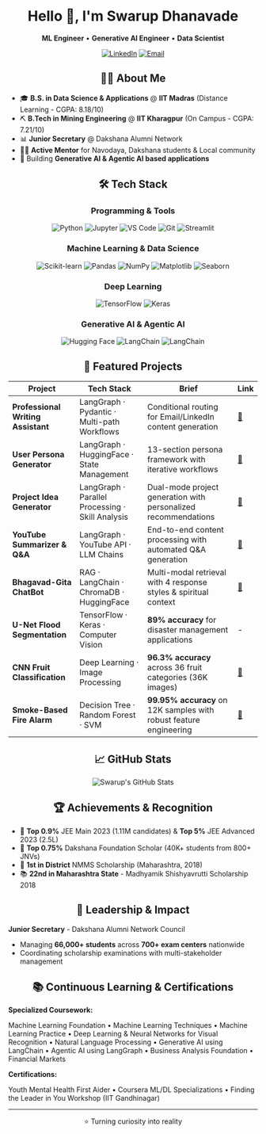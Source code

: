 <div align="center">

# Hello 👋, I'm Swarup Dhanavade

**ML Engineer** • **Generative AI Engineer** • **Data Scientist**

[![LinkedIn](https://img.shields.io/badge/-LinkedIn-0A66C2?style=flat-square&logo=LinkedIn&logoColor=white)]([https://linkedin.com/in/YOUR_LINKEDIN](https://www.linkedin.com/in/swarup-dhanavade-2065a4280/))
[![Email](https://img.shields.io/badge/-Email-D14836?style=flat-square&logo=Gmail&logoColor=white)](mailto:swarupdhanavadesd@gmail.com)


## 🧑‍💻 About Me

</div>

- 🎓 **B.S. in Data Science & Applications** @ **IIT Madras** (Distance Learning - CGPA: 8.18/10)
- ⛏️ **B.Tech in Mining Engineering** @ **IIT Kharagpur** (On Campus - CGPA: 7.21/10)
- 📊 **Junior Secretary** @ Dakshana Alumni Network 
- 👨‍🏫 **Active Mentor** for Navodaya, Dakshana students & Local community
- 🤖 Building **Generative AI & Agentic AI based applications** 

<div align="center">
  
## 🛠️ Tech Stack

### Programming & Tools
![Python](https://img.shields.io/badge/-Python-3776AB?style=flat-square&logo=Python&logoColor=white)
![Jupyter](https://img.shields.io/badge/-Jupyter-F37626?style=flat-square&logo=Jupyter&logoColor=white)
![VS Code](https://img.shields.io/badge/-VS%20Code-007ACC?style=flat-square&logo=Visual-Studio-Code&logoColor=white)
![Git](https://img.shields.io/badge/-Git-F05032?style=flat-square&logo=Git&logoColor=white)
![Streamlit](https://img.shields.io/badge/-Streamlit-FF4B4B?style=flat-square&logo=Streamlit&logoColor=white)

### Machine Learning & Data Science
![Scikit-learn](https://img.shields.io/badge/-Scikit--learn-F7931E?style=flat-square&logo=scikit-learn&logoColor=white)
![Pandas](https://img.shields.io/badge/-Pandas-150458?style=flat-square&logo=pandas&logoColor=white)
![NumPy](https://img.shields.io/badge/-NumPy-013243?style=flat-square&logo=numpy&logoColor=white)
![Matplotlib](https://img.shields.io/badge/-Matplotlib-11557c?style=flat-square&logo=python&logoColor=white)
![Seaborn](https://img.shields.io/badge/-Seaborn-3776AB?style=flat-square&logo=python&logoColor=white)

### Deep Learning 
![TensorFlow](https://img.shields.io/badge/-TensorFlow-FF6F00?style=flat-square&logo=TensorFlow&logoColor=white)
![Keras](https://img.shields.io/badge/-Keras-D00000?style=flat-square&logo=Keras&logoColor=white)

### Generative AI & Agentic AI
![Hugging Face](https://img.shields.io/badge/🤗-Hugging%20Face-yellow?style=flat-square)
![LangChain](https://img.shields.io/badge/-LangChain-1C3C3C?style=flat-square&logo=langchain&logoColor=white)
![LangChain](https://img.shields.io/badge/-LangGraph-1C3C3C?style=flat-square&logo=langgraph&logoColor=white)

## 📌 Featured Projects

| Project | Tech Stack | Brief | Link |
|---------|------------|-------|------|
| **Professional Writing Assistant** | LangGraph · Pydantic · Multi-path Workflows | Conditional routing for Email/LinkedIn content generation | [🔗](https://github.com/swarupd07/LangGraphProjects) |
| **User Persona Generator** | LangGraph · HuggingFace · State Management | 13-section persona framework with iterative workflows | [🔗](https://github.com/swarupd07/LangGraphProjects) |
| **Project Idea Generator** | LangGraph · Parallel Processing · Skill Analysis | Dual-mode project generation with personalized recommendations | [🔗](https://github.com/swarupd07/LangGraphProjects) |
| **YouTube Summarizer & Q&A** | LangGraph · YouTube API · LLM Chains | End-to-end content processing with automated Q&A generation | [🔗](https://github.com/swarupd07/LangGraphProjects) |
| **Bhagavad-Gita ChatBot** | RAG · LangChain · ChromaDB · HuggingFace | Multi-modal retrieval with 4 response styles & spiritual context | [🔗](https://github.com/swarupd07/Bhagavad-Gita-ChatBot) |
| **U-Net Flood Segmentation** | TensorFlow · Keras · Computer Vision | **89% accuracy** for disaster management applications | - |
| **CNN Fruit Classification** | Deep Learning · Image Processing | **96.3% accuracy** across 36 fruit categories (36K images) | [🔗](https://github.com/swarupd07/Fruit_classification) |
| **Smoke-Based Fire Alarm** | Decision Tree · Random Forest · SVM | **99.95% accuracy** on 12K samples with robust feature engineering | [🔗](https://github.com/swarupd07/Smoke-Detection-for-Fire-Safety-Alram) |

## 📈 GitHub Stats

![Swarup's GitHub Stats](https://github-readme-stats.vercel.app/api?username=swarupd07&show_icons=true&theme=radical&hide_border=true&include_all_commits=true&count_private=true)

## 🏆 Achievements & Recognition

</div>

- 🎯 **Top 0.9%** JEE Main 2023 (1.11M candidates) & **Top 5%** JEE Advanced 2023 (2.5L)
- 🌟 **Top 0.75%** Dakshana Foundation Scholar (40K+ students from 800+ JNVs)
- 🥇 **1st in District** NMMS Scholarship (Maharashtra, 2018)
- 📚 **22nd in Maharashtra State** - Madhyamik Shishyavrutti Scholarship 2018

<div align="center">

## 💼 Leadership & Impact

</div>

**Junior Secretary** - Dakshana Alumni Network Council
- Managing **66,000+ students** across **700+ exam centers** nationwide
- Coordinating scholarship examinations with multi-stakeholder management

<div align="center">
  
## 📚 Continuous Learning & Certifications

</div>

**Specialized Coursework:**

Machine Learning Foundation • Machine Learning Techniques • Machine Learning Practice • Deep Learning & Neural Networks for Visual Recognition • Natural Language Processing • Generative AI using LangChain • Agentic AI using LangGraph • Business Analysis Foundation • Financial Markets

**Certifications:**

Youth Mental Health First Aider • Coursera ML/DL Specializations • Finding the Leader in You Workshop (IIT Gandhinagar)

---
<div align="center">

⭐️ Turning curiosity into reality
